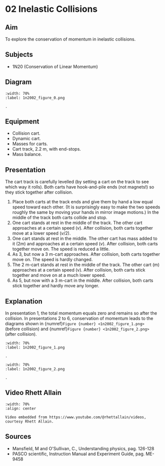 # 02 Inelastic Collisions 
    
  
## Aim   
 To explore the conservation of momentum in inelastic collisions.    
  
## Subjects   
* 1N20 (Conservation of Linear Momentum)   

## Diagram
    
```{figure} figures/figure_0.png
:width: 70%  
:label: 1n2002_figure_0.png  

. 
```
     
  
## Equipment   
 *  Collision cart. 
 *  Dynamic cart. 
 *  Masses for carts. 
 *  Cart track, $2.2\mathrm{~m}$, with end-stops. 
 *  Mass balance.
     
  
## Presentation   
The cart track is carefully levelled (by setting a cart on the track to see which way it rolls). Both carts have hook-and-pile ends (not magnets!) so they stick together after collision. 
1. Place both carts at the track ends and give them by hand a low equal speed toward each other. (It is surprisingly easy to make the two speeds roughly the same by moving your hands in mirror image motions.) In the middle of the track both carts collide and stop. 
2. One cart stands at rest in the middle of the track. The other cart approaches at a certain speed ($v$). After collision, both carts together move at a lower speed ($v/2$). 
3. One cart stands at rest in the middle. The other cart has mass added to it ($2m$) and approaches at a certain speed ($v$). After collision, both carts together move on. The speed is reduced a little. 
4. As 3, but now a $3\mathrm{~m}$-cart approaches. After collision, both carts together move on. The speed is hardly changed. 
5. The $2\mathrm{~m}$-cart stands at rest in the middle of the track. The other cart (m) approaches at a certain speed (v). After collision, both carts stick together and move on at a much lower speed. 
6. As 5, but now with a $3\mathrm{~m}$-cart in the middle. After collision, both carts stick together and hardly move any longer.   
  
## Explanation   
 In presentation 1, the total momentum equals zero and remains so after the collision. In presentations 2 to 6, conservation of momentum leads to the diagrams shown in {numref}`Figure {number} <1n2002_figure_1.png>` (before collision) and {numref}`Figure {number} <1n2002_figure_2.png>` (after collision).      
```{figure} figures/figure_1.png
:width: 70%  
:label: 1n2002_figure_1.png  

. 
```

```{figure} figures/figure_2.png
:width: 70%  
:label: 1n2002_figure_2.png  

. 
```
## Video Rhett Allain

```{iframe} https://www.youtube.com/watch?v=eHI21Sv9z3k
:width: 70%
:align: center

Video embedded from https://www.youtube.com/@rhettallain/videos, courtesy Rhett Allain.
```

## Sources
 *  Mansfield, M and O'Sullivan, C., Understanding physics, pag. 126-128 
 *  PASCO scientific, Instruction Manual and Experiment Guide, pag. ME-9458
  
